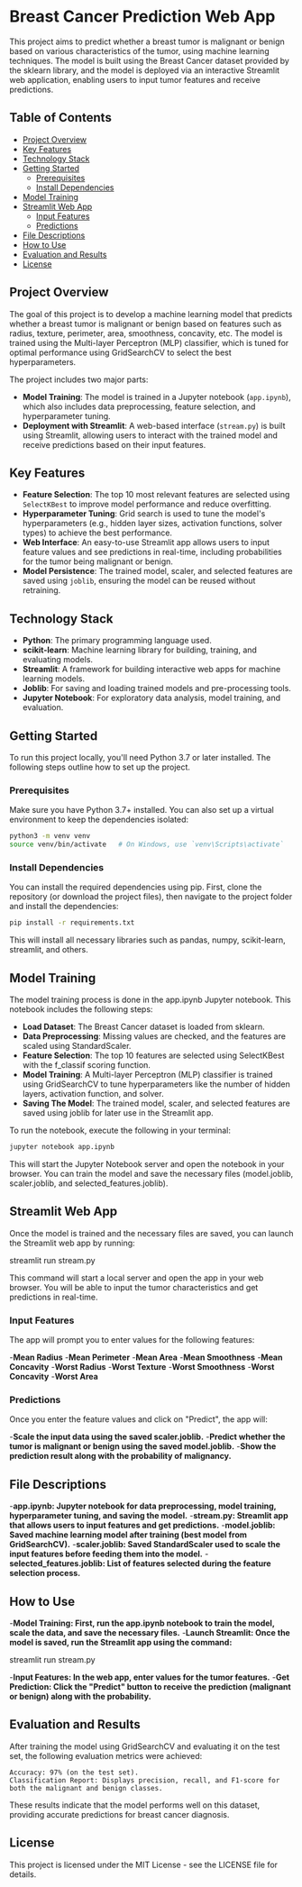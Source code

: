 # Breast Cancer Prediction Web App

This project aims to predict whether a breast tumor is malignant or benign based on various characteristics of the tumor, using machine learning techniques. The model is built using the Breast Cancer dataset provided by the sklearn library, and the model is deployed via an interactive Streamlit web application, enabling users to input tumor features and receive predictions.

## Table of Contents

- [Project Overview](#project-overview)
- [Key Features](#key-features)
- [Technology Stack](#technology-stack)
- [Getting Started](#getting-started)
  - [Prerequisites](#prerequisites)
  - [Install Dependencies](#install-dependencies)
- [Model Training](#model-training)
- [Streamlit Web App](#streamlit-web-app)
  - [Input Features](#input-features)
  - [Predictions](#predictions)
- [File Descriptions](#file-descriptions)
- [How to Use](#how-to-use)
- [Evaluation and Results](#evaluation-and-results)
- [License](#license)

## Project Overview

The goal of this project is to develop a machine learning model that predicts whether a breast tumor is malignant or benign based on features such as radius, texture, perimeter, area, smoothness, concavity, etc. The model is trained using the Multi-layer Perceptron (MLP) classifier, which is tuned for optimal performance using GridSearchCV to select the best hyperparameters.

The project includes two major parts:
- **Model Training**: The model is trained in a Jupyter notebook (`app.ipynb`), which also includes data preprocessing, feature selection, and hyperparameter tuning.
- **Deployment with Streamlit**: A web-based interface (`stream.py`) is built using Streamlit, allowing users to interact with the trained model and receive predictions based on their input features.

## Key Features

- **Feature Selection**: The top 10 most relevant features are selected using `SelectKBest` to improve model performance and reduce overfitting.
- **Hyperparameter Tuning**: Grid search is used to tune the model's hyperparameters (e.g., hidden layer sizes, activation functions, solver types) to achieve the best performance.
- **Web Interface**: An easy-to-use Streamlit app allows users to input feature values and see predictions in real-time, including probabilities for the tumor being malignant or benign.
- **Model Persistence**: The trained model, scaler, and selected features are saved using `joblib`, ensuring the model can be reused without retraining.

## Technology Stack

- **Python**: The primary programming language used.
- **scikit-learn**: Machine learning library for building, training, and evaluating models.
- **Streamlit**: A framework for building interactive web apps for machine learning models.
- **Joblib**: For saving and loading trained models and pre-processing tools.
- **Jupyter Notebook**: For exploratory data analysis, model training, and evaluation.

## Getting Started

To run this project locally, you'll need Python 3.7 or later installed. The following steps outline how to set up the project.

### Prerequisites

Make sure you have Python 3.7+ installed. You can also set up a virtual environment to keep the dependencies isolated:

```bash
python3 -m venv venv
source venv/bin/activate   # On Windows, use `venv\Scripts\activate`
```
### Install Dependencies

You can install the required dependencies using pip. First, clone the repository (or download the project files), then navigate to the project folder and install the dependencies:
```bash
pip install -r requirements.txt
```
This will install all necessary libraries such as pandas, numpy, scikit-learn, streamlit, and others.

## Model Training

The model training process is done in the app.ipynb Jupyter notebook. This notebook includes the following steps:

- **Load Dataset**: The Breast Cancer dataset is loaded from sklearn.
- **Data Preprocessing**: Missing values are checked, and the
                    features are scaled using StandardScaler.
- **Feature Selection**: The top 10 features are selected using SelectKBest with the f_classif scoring function.
- **Model Training**: A Multi-layer Perceptron (MLP) classifier is trained using GridSearchCV to tune hyperparameters like the number of hidden layers, activation function, and solver.
- **Saving The Model**: The trained model, scaler, and selected features are saved using joblib for later use in the Streamlit app.

To run the notebook, execute the following in your terminal:
```bash
jupyter notebook app.ipynb
```
This will start the Jupyter Notebook server and open the notebook in your browser. You can train the model and save the necessary files (model.joblib, scaler.joblib, and selected_features.joblib).

## Streamlit Web App

Once the model is trained and the necessary files are saved, you can launch the Streamlit web app by running:

streamlit run stream.py

This command will start a local server and open the app in your web browser. You will be able to input the tumor characteristics and get predictions in real-time.
### Input Features

The app will prompt you to enter values for the following features:

-**Mean Radius**
-**Mean Perimeter**
-**Mean Area**
-**Mean Smoothness**
-**Mean Concavity**
-**Worst Radius**
-**Worst Texture**
-**Worst Smoothness**
-**Worst Concavity**
-**Worst Area**

### Predictions

Once you enter the feature values and click on "Predict", the app will:

-**Scale the input data using the saved scaler.joblib.**
-**Predict whether the tumor is malignant or benign using the saved model.joblib.**
-**Show the prediction result along with the probability of malignancy.**

## File Descriptions

-**app.ipynb: Jupyter notebook for data preprocessing, model training, hyperparameter tuning, and saving the model.**
-**stream.py: Streamlit app that allows users to input features and get predictions.**
-**model.joblib: Saved machine learning model after training (best model from GridSearchCV).**
-**scaler.joblib: Saved StandardScaler used to scale the input features before feeding them into the model.**
-**selected_features.joblib: List of features selected during the feature selection process.**

## How to Use

-**Model Training: First, run the app.ipynb notebook to train the model, scale the data, and save the necessary files.**
-**Launch Streamlit: Once the model is saved, run the Streamlit app using the command:**

streamlit run stream.py

-**Input Features: In the web app, enter values for the tumor features.**
-**Get Prediction: Click the "Predict" button to receive the prediction (malignant or benign) along with the probability.**

## Evaluation and Results

After training the model using GridSearchCV and evaluating it on the test set, the following evaluation metrics were achieved:

    Accuracy: 97% (on the test set).
    Classification Report: Displays precision, recall, and F1-score for both the malignant and benign classes.

These results indicate that the model performs well on this dataset, providing accurate predictions for breast cancer diagnosis.

## License

This project is licensed under the MIT License - see the LICENSE file for details.

